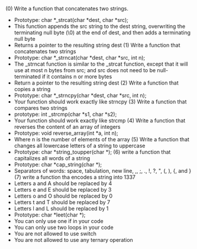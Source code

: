 (0) Write a function that concatenates two strings.
- Prototype: char *_strcat(char *dest, char *src);
- This function appends the src string to the dest string, overwriting the terminating null byte (\0) at the end of dest, and then adds a terminating null byte
- Returns a pointer to the resulting string dest
(1) Write a function that concatenates two strings
- Prototype: char *_strncat(char *dest, char *src, int n);
- The _strncat function is similar to the _strcat function, except that
it will use at most n bytes from src; and
src does not need to be null-terminated if it contains n or more bytes
- Return a pointer to the resulting string dest
(2) Write a function that copies a string
- Prototype: char *_strncpy(char *dest, char *src, int n);
- Your function should work exactly like strncpy
(3) Write a function that compares two strings
- prototype: int _strcmp(char *s1, char *s2);
- Your function should work exactly like strcmp
(4) Write a function that reverses the content of an array of integers
- Prototype: void reverse_array(int *a, int n);
- Where n is the number of elements of the array
(5) Write a function that changes all lowercase letters of a string to uppercase
- Prototype: char *string_toupper(char *);
(6) write a function that capitalizes all words of a string
- Prototype: char *cap_string(char *);
- Separators of words: space, tabulation, new line, ,, ;, ., !, ?, ", (, ), {, and }
(7) write a function tha encodes a string into 1337
- Letters a and A should be replaced by 4
- Letters e and E should be replaced by 3
- Letters o and O should be replaced by 0
- Letters t and T should be replaced by 7
- Letters l and L should be replaced by 1
- Prototype: char *leet(char *);
- You can only use one if in your code
- You can only use two loops in your code
- You are not allowed to use switch
- You are not allowed to use any ternary operation
